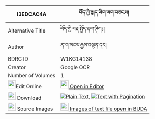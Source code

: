 |I3EDCAC4A|བོད་ཀྱི་སྐད་ཡིག་ལག་བཅངས། 
| --- | --- 
|Alternative Title |བོད་ཀྱི་བརྡ་སྤྲོད་ནག་ཊིཀཿ།
|Author| ན་ག་སངས་རྒྱས་བསྟན་དར།
|BDRC ID | W1KG14138
|Creator | Google OCR
|Number of Volumes| 1
|<img width="25" src="https://img.icons8.com/color/25/000000/edit-property.png">Edit Online| [<img width="25" src="https://avatars.githubusercontent.com/u/45091458?s=200&v=4"> Open in Editor](http://editor.openpecha.org/I3EDCAC4A)
|<img width="25" src="https://img.icons8.com/fluent/48/000000/download-2.png"/>  Download | [![](https://img.icons8.com/color/20/000000/txt.png)Plain Text](https://github.com/Openpecha/I3EDCAC4A/releases/download/v1/bo_kyi_keyik_lak_chang_plain_I3EDCAC4A.zip), [![](https://img.icons8.com/color/20/000000/txt.png)Text with Pagination](https://github.com/Openpecha/I3EDCAC4A/releases/download/v1/bo_kyi_keyik_lak_chang_pages_I3EDCAC4A.zip)
|<img width="25" src="https://img.icons8.com/plasticine/100/000000/pictures-folder.png"/>  Source Images | [<img width="25" src="https://library.bdrc.io/icons/BUDA-small.svg"> Images of text file open in BUDA](https://library.bdrc.io/show/bdr:W1KG14138)